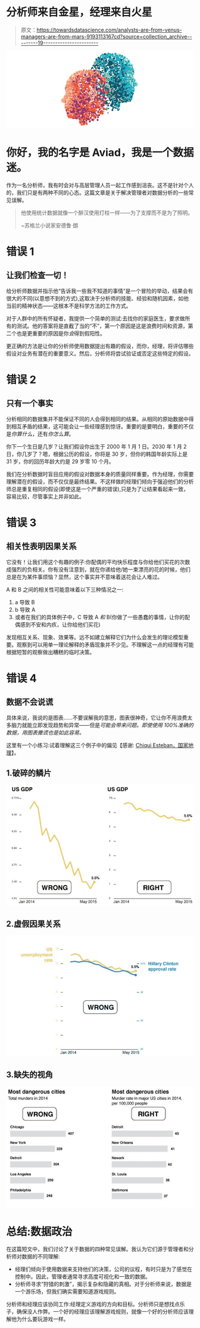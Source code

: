 # 分析师来自金星，经理来自火星

> 原文：<https://towardsdatascience.com/analysts-are-from-venus-managers-are-from-mars-9193113167cd?source=collection_archive---------19----------------------->

![](img/7c06b341c9d3a186a5e68b8ca52c149a.png)

# 你好，我的名字是 Aviad，我是一个数据迷。

作为一名分析师，我有时会对与高层管理人员一起工作感到沮丧。这不是针对个人的，我们只是有两种不同的心态。这篇文章是关于解决管理者对数据分析的一些常见误解。

> 他使用统计数据就像一个醉汉使用灯柱一样——为了支撑而不是为了照明。
> 
> ~苏格兰小说家安德鲁·朗

# 错误 1

## 让我们检查一切！

给分析师数据并指示他“告诉我一些我不知道的事情”是一个冒险的举动，结果会有很大的不同(以意想不到的方式),这取决于分析师的技能、经验和随机因素，如他当前的精神状态——这根本不是科学方法的工作方式。

对于人群中的所有怀疑者，我提供一个简单的测试:去找你的家庭医生，要求做所有的测试。他的答案将是直截了当的“不”，第一个原因是这是浪费时间和资源，第二个也是更重要的原因是你*会*得到假阳性。

更正确的方法是让你的分析师使用数据提出有趣的假设，而你，经理，将评估哪些假设对业务有潜在的重要意义。然后，分析师将尝试验证或否定这些特定的假设。

# 错误 2

## 只有一个事实

分析相同的数据集并不能保证不同的人会得到相同的结果。从相同的原始数据中得到相互矛盾的结果，这可能会让一些经理感到惊讶。重要的是要明白，重要的不仅是*你算什么*，还有*你怎么算*。

你下一个生日是几岁？让我们假设你出生于 2000 年 1 月 1 日。2030 年 1 月 2 日，你几岁了？嗯，根据公历的假设，你将是 30 岁，但你的韩国年龄实际上是 31 岁，你的回历年龄大约是 29 岁零 10 个月。

我们在分析数据时盲目应用的假设对数据本身的质量同样重要。作为经理，你需要理解潜在的假设，而不仅仅是最终结果。不这样做的经理们倾向于强迫他们的分析师总是重复相同的假设(即使这是一个严重的错误),只是为了让结果看起来一致，容易比较，尽管事实上并非如此。

# 错误 3

## 相关性表明因果关系

它没有！让我们用这个有趣的例子:你配偶的平均快乐程度与你给他们买花的次数成强烈的负相关。你有没有注意到，就在你递给他/她一束漂亮的花的时候，他们总是在为某件事烦恼？显然，这个事实并不意味着送花会让人难过。

A 和 B 之间的相关性可能意味着以下三种情况之一:

1.  a 导致 B
2.  b 导致 A
3.  或者在我们的具体例子中，C 导致 A *和* B(你做了一些愚蠢的事情，让你的配偶感到不安和内疚，让你给他们买花)

发现相互关系、现象、效果等。远不如建立解释它们为什么会发生的理论模型重要。观察到可以用单一理论解释的矛盾现象并不少见。不理解这一点的经理有可能根据短暂的观察做出糟糕的临时决策。

# 错误 4

## 数据不会说谎

具体来说，我说的是图表……不要误解我的意思，图表很神奇，它让你不用浪费太多脑力就能立即发现趋势和异常——但是*可能会带来问题。即使使用 100%准确的数据，用图表撒谎也是如此容易。*

这里有一个小练习:试着理解这三个例子中的偏见【感谢: [Chiqui Esteban，国家地理](http://news.nationalgeographic.com/2015/06/150619-data-points-five-ways-to-lie-with-charts/)】。

## 1.破碎的鳞片

![](img/f2cb12619cba7757cf293a3d14fb0818.png)

## 2.虚假因果关系

![](img/3f39af4cfa6c5dfd1cab79b93b2aaddb.png)

## 3.缺失的视角

![](img/d6a17dab5260c1cb3735448442fa138d.png)

# 总结:数据政治

在这篇短文中，我们讨论了关于数据的四种常见误解。我认为它们源于管理者和分析师对数据的不同理解:

*   经理们倾向于使用数据来支持他们的决策，公司的议程，有时只是为了感觉在控制中。因此，管理者通常寻求高度可视化和一致的数据。
*   分析师寻求“狩猎的刺激”，揭示复杂和隐藏的真相。对于分析师来说，数据是一个游乐场，但我们确实需要知道游戏规则。

分析师和经理应该协同工作:经理定义游戏的方向和目标。分析师只是想找点乐子，确保没人作弊。一个好的经理应该理解游戏规则，就像一个好的分析师应该理解他为什么要玩游戏一样。